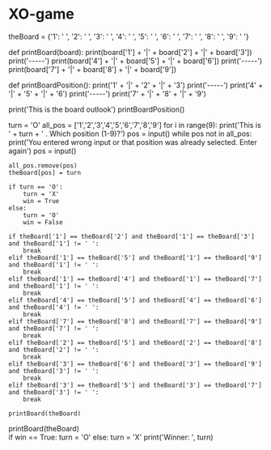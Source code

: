 # XO-game

theBoard = {'1': ' ', '2': ' ', '3': ' ',
            '4': ' ', '5': ' ', '6': ' ',
            '7': ' ', '8': ' ', '9': ' '}

def printBoard(board):
    print(board['1'] + '|' + board['2'] + '|' + board['3'])
    print('-----')
    print(board['4'] + '|' + board['5'] + '|' + board['6'])
    print('-----')
    print(board['7'] + '|' + board['8'] + '|' + board['9'])
    
    
def printBoardPosition():
    print('1' + '|' + '2' + '|' + '3')
    print('-----')
    print('4' + '|' + '5' + '|' + '6')
    print('-----')
    print('7' + '|' + '8' + '|' + '9')

print('This is the board outlook')
printBoardPosition()

turn = 'O'
all_pos = ['1','2','3','4','5','6','7','8','9']
for i in range(9):
    print('This is ' + turn + ' . Which position (1-9)?') 
    pos = input()
    while pos not in all_pos:
        print('You entered wrong input or that position was already selected. Enter again')
        pos = input()
        
    all_pos.remove(pos)
    theBoard[pos] = turn

    if turn == 'O':
        turn = 'X'
        win = True
    else:
        turn = 'O'
        win = False

    if theBoard['1'] == theBoard['2'] and theBoard['1'] == theBoard['3'] and theBoard['1'] != ' ':
        break
    elif theBoard['1'] == theBoard['5'] and theBoard['1'] == theBoard['9'] and theBoard['1'] != ' ':
        break
    elif theBoard['1'] == theBoard['4'] and theBoard['1'] == theBoard['7'] and theBoard['1'] != ' ':
        break
    elif theBoard['4'] == theBoard['5'] and theBoard['4'] == theBoard['6'] and theBoard['4'] != ' ':
        break
    elif theBoard['7'] == theBoard['8'] and theBoard['7'] == theBoard['9'] and theBoard['7'] != ' ':
        break
    elif theBoard['2'] == theBoard['5'] and theBoard['2'] == theBoard['8'] and theBoard['2'] != ' ':
        break
    elif theBoard['3'] == theBoard['6'] and theBoard['3'] == theBoard['9'] and theBoard['3'] != ' ':
        break
    elif theBoard['3'] == theBoard['5'] and theBoard['3'] == theBoard['7'] and theBoard['3'] != ' ':
        break

    printBoard(theBoard)

printBoard(theBoard)   
if win == True:
    turn = 'O'
else:
    turn = 'X'
print('Winner: ', turn)
